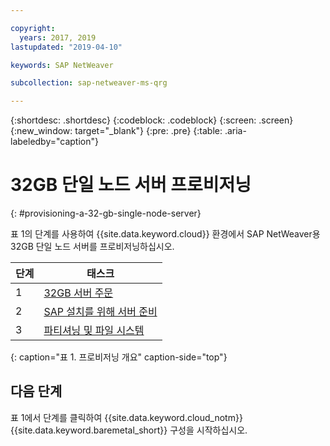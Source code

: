```yaml
---

copyright:
  years: 2017, 2019
lastupdated: "2019-04-10"

keywords: SAP NetWeaver

subcollection: sap-netweaver-ms-qrg

---
```


{:shortdesc: .shortdesc}
{:codeblock: .codeblock}
{:screen: .screen}
{:new_window: target="_blank"}
{:pre: .pre}
{:table: .aria-labeledby="caption"}

# 32GB 단일 노드 서버 프로비저닝
{: #provisioning-a-32-gb-single-node-server}

표 1의 단계를 사용하여 {{site.data.keyword.cloud}} 환경에서 SAP NetWeaver용 32GB 단일 노드 서버를 프로비저닝하십시오.

|단계 |태스크 |
| --- | --- |
|1 |[32GB 서버 주문](/docs/infrastructure/sap-netweaver-ms-qrg?topic=sap-netweaver-ms-qrg-install_32GB) |
|2 |[SAP 설치를 위해 서버 준비](/docs/infrastructure/sap-netweaver-ms-qrg?topic=sap-netweaver-ms-qrg-2-preparing-your-server-for-your-sap-installation-32-gb-) |
|3 |[파티셔닝 및 파일 시스템](/docs/infrastructure/sap-netweaver-ms-qrg?topic=sap-netweaver-ms-qrg-partition_32GB) |
{: caption="표 1. 프로비저닝 개요" caption-side="top"}

## 다음 단계

표 1에서 단계를 클릭하여 {{site.data.keyword.cloud_notm}} {{site.data.keyword.baremetal_short}} 구성을 시작하십시오.
